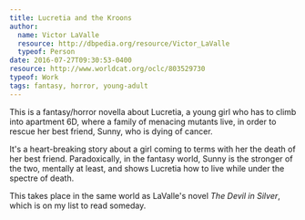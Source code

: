```yaml
---
title: Lucretia and the Kroons
author:
  name: Victor LaValle
  resource: http://dbpedia.org/resource/Victor_LaValle
  typeof: Person
date: 2016-07-27T09:30:53-0400
resource: http://www.worldcat.org/oclc/803529730
typeof: Work
tags: fantasy, horror, young-adult
---
```


This is a <span property="e:genre" resource="etag:fantasy">fantasy</span>/<span property="e:genre" resource="etag:horror">horror</span> novella about Lucretia, a young girl who has to climb into apartment 6D, where a family of menacing mutants live, in order to rescue her best friend, Sunny, who is dying of cancer.

It's a heart-breaking story about a girl coming to terms with her the death of her best friend. Paradoxically, in the fantasy world, Sunny is the stronger of the two, mentally at least, and shows Lucretia how to live while under the spectre of death.

This takes place in the same world as LaValle's novel <em property="p:will_lead_to" resource="http://www.worldcat.org/oclc/741540136">The Devil in Silver</em>, which is on my list to read someday.
